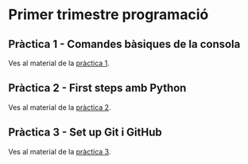 # Primer trimestre programació

## Pràctica 1 - Comandes bàsiques de la consola

Ves al material de la [pràctica 1](./Pràctica_1/practica1.md).

## Pràctica 2 - First steps amb Python

Ves al material de la [pràctica 2](./Pràctica_2/practica2.md).

## Pràctica 3 - Set up Git i GitHub

Ves al material de la [pràctica 3](./Pràctica_3/practica3.md).
